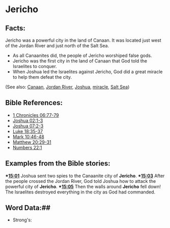 # Jericho #

## Facts: ##

Jericho was a powerful city in the land of Canaan. It was located just west of the Jordan River and just north of the Salt Sea.

* As all Canaanites did, the people of Jericho worshiped false gods.
* Jericho was the first city in the land of Canaan that God told the Israelites to conquer.
* When Joshua led the Israelites against Jericho, God did a great miracle to help them defeat the city.

(See also: [Canaan](../other/canaan.md), [Jordan River](../other/jordanriver.md), [Joshua](../other/joshua.md), [miracle](../kt/miracle.md), [Salt Sea](../other/saltsea.md))

## Bible References: ##

* [1 Chronicles 06:77-79](rc://en/tn/help/1ch/06/77)
* [Joshua 02:1-3](rc://en/tn/help/jos/02/01)
* [Joshua 07:2-3](rc://en/tn/help/jos/07/02)
* [Luke 18:35-37](rc://en/tn/help/luk/18/35)
* [Mark 10:46-48](rc://en/tn/help/mrk/10/46)
* [Matthew 20:29-31](rc://en/tn/help/mat/20/29)
* [Numbers 22:1](rc://en/tn/help/num/22/01)

## Examples from the Bible stories: ##

  __*[15:01](rc://en/tn/help/obs/15/01)__ Joshua sent two spies to the Canaanite city of __Jericho__.
  __*[15:03](rc://en/tn/help/obs/15/03)__ After the people crossed the Jordan River, God told Joshua how to attack the powerful city of __Jericho__.
  __*[15:05](rc://en/tn/help/obs/15/05)__ Then the walls around __Jericho__ fell down! The Israelites destroyed everything in the city as God had commanded.

## Word Data:##

* Strong's: 

